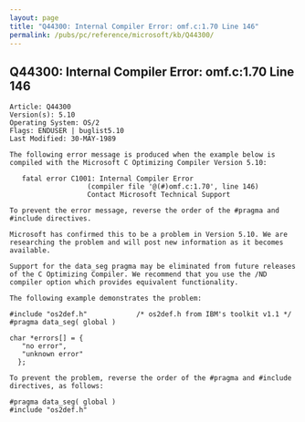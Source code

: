 ```yaml
---
layout: page
title: "Q44300: Internal Compiler Error: omf.c:1.70 Line 146"
permalink: /pubs/pc/reference/microsoft/kb/Q44300/
---
```


## Q44300: Internal Compiler Error: omf.c:1.70 Line 146

	Article: Q44300
	Version(s): 5.10
	Operating System: OS/2
	Flags: ENDUSER | buglist5.10
	Last Modified: 30-MAY-1989
	
	The following error message is produced when the example below is
	compiled with the Microsoft C Optimizing Compiler Version 5.10:
	
	   fatal error C1001: Internal Compiler Error
	                   (compiler file '@(#)omf.c:1.70', line 146)
	                   Contact Microsoft Technical Support
	
	To prevent the error message, reverse the order of the #pragma and
	#include directives.
	
	Microsoft has confirmed this to be a problem in Version 5.10. We are
	researching the problem and will post new information as it becomes
	available.
	
	Support for the data_seg pragma may be eliminated from future releases
	of the C Optimizing Compiler. We recommend that you use the /ND
	compiler option which provides equivalent functionality.
	
	The following example demonstrates the problem:
	
	#include "os2def.h"            /* os2def.h from IBM's toolkit v1.1 */
	#pragma data_seg( global )
	
	char *errors[] = {
	   "no error",
	   "unknown error"
	  };
	
	To prevent the problem, reverse the order of the #pragma and #include
	directives, as follows:
	
	#pragma data_seg( global )
	#include "os2def.h"
